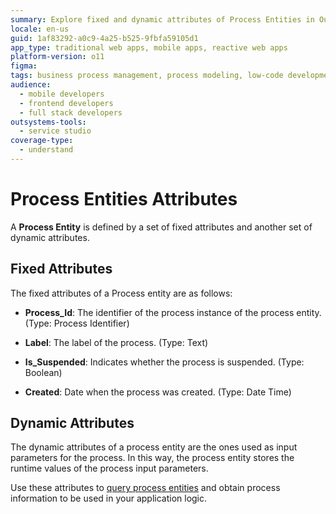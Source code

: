 ```yaml
---
summary: Explore fixed and dynamic attributes of Process Entities in OutSystems 11 (O11) to enhance application logic and process management.
locale: en-us
guid: 1af83292-a0c9-4a25-b525-9fbfa59105d1
app_type: traditional web apps, mobile apps, reactive web apps
platform-version: o11
figma:
tags: business process management, process modeling, low-code development, outsystems development, process entities
audience:
  - mobile developers
  - frontend developers
  - full stack developers
outsystems-tools:
  - service studio
coverage-type:
  - understand
---
```


# Process Entities Attributes

A **Process Entity** is defined by a set of fixed attributes and another set of dynamic attributes.

## Fixed Attributes

The fixed attributes of a Process entity are as follows:

* **Process_Id**: The identifier of the process instance of the process entity. (Type: Process Identifier)

* **Label**: The label of the process. (Type: Text)

* **Is_Suspended**: Indicates whether the process is suspended. (Type: Boolean)

* **Created**: Date when the process was created. (Type: Date Time)

## Dynamic Attributes

The dynamic attributes of a process entity are the ones used as input parameters for the process. In this way, the process entity stores the runtime values of the process input parameters.

Use these attributes to [query process entities](intro.md#using-a-process-entity) and obtain process information to be used in your application logic.
